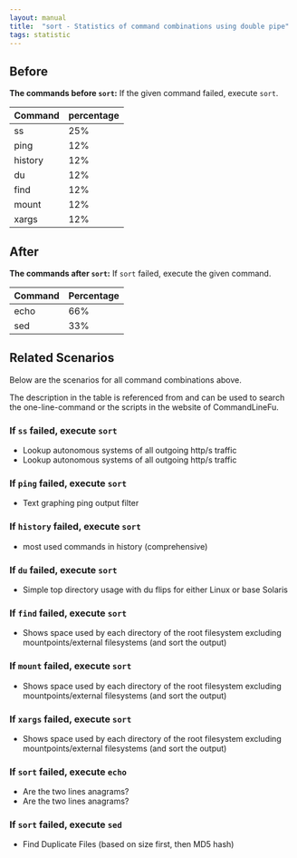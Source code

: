 ```yaml
---
layout: manual
title:  "sort - Statistics of command combinations using double pipe"
tags: statistic
---
```


## Before

__The commands before `sort`:__ If the given command failed, execute `sort`.

| Command | percentage |
|--------|--------|
| ss | 25% |
| ping | 12% |
| history | 12% |
| du | 12% |
| find | 12% |
| mount | 12% |
| xargs | 12% |



## After

__The commands after `sort`:__ If `sort` failed, execute the given command.

| Command | Percentage | 
|-------|--------|
| echo | 66% |
| sed | 33% |



## Related Scenarios

Below are the scenarios for all command combinations above.

The description in the table is referenced from and can be used to search the one-line-command or the scripts in the website of CommandLineFu.


### If `ss` failed, execute `sort`

- Lookup autonomous systems of all outgoing http/s traffic
- Lookup autonomous systems of all outgoing http/s traffic

            
### If `ping` failed, execute `sort`

- Text graphing ping output filter

            
### If `history` failed, execute `sort`

- most used commands in history (comprehensive)

            
### If `du` failed, execute `sort`

- Simple top directory usage with du flips for either Linux or base Solaris

            
### If `find` failed, execute `sort`

- Shows space used by each directory of the root filesystem excluding mountpoints/external filesystems (and sort the output)

            
### If `mount` failed, execute `sort`

- Shows space used by each directory of the root filesystem excluding mountpoints/external filesystems (and sort the output)

            
### If `xargs` failed, execute `sort`

- Shows space used by each directory of the root filesystem excluding mountpoints/external filesystems (and sort the output)

            


### If `sort` failed, execute `echo`

- Are the two lines anagrams?
- Are the two lines anagrams?

            
### If `sort` failed, execute `sed`

- Find Duplicate Files (based on size first, then MD5 hash)

            
